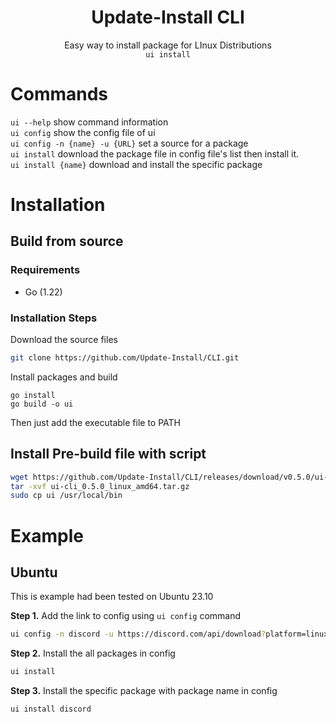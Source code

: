 <div align="center">
<h1>Update-Install CLI</h1>
Easy way to install package for LInux Distributions<br>
<code>ui install</code>
</div>

# Commands
`ui --help` show command information  
`ui config` show the config file of ui  
`ui config -n {name} -u {URL}` set a source for a package  
`ui install` download the package file in config file's list then install it.  
`ui install {name}` download and install the specific package

# Installation
## Build from source
### Requirements
- Go (1.22)

### Installation Steps
Download the source files
```bash
git clone https://github.com/Update-Install/CLI.git
```
Install packages and build
```
go install
go build -o ui
```
Then just add the executable file to PATH

## Install Pre-build file with script
```bash
wget https://github.com/Update-Install/CLI/releases/download/v0.5.0/ui-cli_0.5.0_linux_amd64.tar.gz
tar -xvf ui-cli_0.5.0_linux_amd64.tar.gz
sudo cp ui /usr/local/bin
```

# Example
## Ubuntu
This is example had been tested on Ubuntu 23.10

**Step 1.** Add the link to config using `ui config` command

```bash
ui config -n discord -u https://discord.com/api/download?platform=linux&format=deb
```

**Step 2.** Install the all packages in config

```bash
ui install
```

**Step 3.** Install the specific package with package name in config
```bash
ui install discord
``` 
